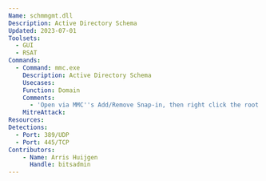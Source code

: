 ```yaml
---
Name: schmmgmt.dll
Description: Active Directory Schema
Updated: 2023-07-01
Toolsets:
  - GUI
  - RSAT
Commands:
  - Command: mmc.exe
    Description: Active Directory Schema
    Usecases:
    Function: Domain
    Comments:
      - 'Open via MMC''s Add/Remove Snap-in, then right click the root node -> Change Active Directory Domain Controller'
    MitreAttack:
Resources:
Detections:
  - Port: 389/UDP
  - Port: 445/TCP
Contributors:
    - Name: Arris Huijgen
      Handle: bitsadmin
---
```

